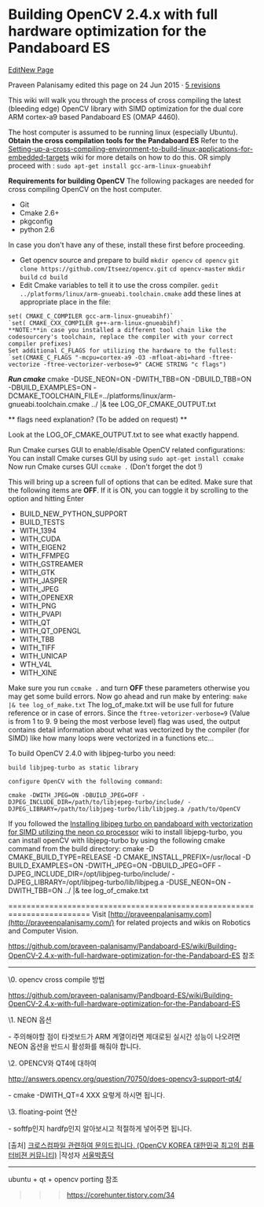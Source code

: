 # Building OpenCV 2.4.x with full hardware optimization for the Pandaboard ES

[Edit](https://github.com/praveen-palanisamy/Pandaboard-ES/wiki/Building-OpenCV-2.4.x-with-full-hardware-optimization-for-the-Pandaboard-ES/_edit)[New Page](https://github.com/praveen-palanisamy/Pandaboard-ES/wiki/_new)

Praveen Palanisamy edited this page on 24 Jun 2015 · [5 revisions](https://github.com/praveen-palanisamy/Pandaboard-ES/wiki/Building-OpenCV-2.4.x-with-full-hardware-optimization-for-the-Pandaboard-ES/_history)

This wiki will walk you through the process of cross compiling the latest (bleeding edge) OpenCV library with SIMD optimization for the dual core ARM cortex-a9 based Pandaboard ES (OMAP 4460).

The host computer is assumed to be running linux (especially Ubuntu).
**Obtain the cross compilation tools for the Pandaboard ES**
Refer to the [Setting-up-a-cross-compiling-environment-to-build-linux-applications-for-embedded-targets](https://github.com/praveenofpersia/Pandboard-ES/wiki/Setting-up-a-cross-compiling-environment-to-build-linux-applications-for-embedded-targets) wiki for more details on how to do this.
OR simply proceed with :
`sudo apt-get install gcc-arm-linux-gnueabihf`

**Requirements for building OpenCV**
The following packages are needed for cross compiling OpenCV on the host computer.

- Git
- Cmake 2.6+
- pkgconfig
- python 2.6

In case you don't have any of these, install these first before proceeding.

- Get opencv source and prepare to build
  `mkdir opencv`
  `cd opencv`
  `git clone https://github.com/Itseez/opencv.git`
  `cd opencv-master`
  `mkdir build`
  `cd build`
- Edit Cmake variables to tell it to use the cross compiler.
  `gedit ../platforms/linux/arm-gnueabi.toolchain.cmake`
  add these lines at appropriate place in the file:

```
set( CMAKE_C_COMPILER gcc-arm-linux-gnueabihf)`
`set( CMAKE_CXX_COMPILER g++-arm-linux-gnueabihf)`
**NOTE:**in case you installed a different tool chain like the codesourcery's toolchain, replace the compiler with your correct compiler prefixes)
Set additional C_FLAGS for utilizing the hardware to the fullest:
`set(CMAKE_C_FLAGS "-mcpu=cortex-a9 -O3 -mfloat-abi=hard -ftree-vectorize -ftree-vectorizer-verbose=9" CACHE STRING "c flags")
```

***Run cmake***
cmake -DUSE_NEON=ON -DWITH_TBB=ON -DBUILD_TBB=ON -DBUILD_EXAMPLES=ON -DCMAKE_TOOLCHAIN_FILE=../platforms/linux/arm-gnueabi.toolchain.cmake ../ |& tee LOG_OF_CMAKE_OUTPUT.txt

** flags need explanation? (To be added on request) **

Look at the LOG_OF_CMAKE_OUTPUT.txt to see what exactly happend.

Run Cmake curses GUI to enable/disable OpenCV related configurations:
You can install Cmake curses GUI by using
`sudo apt-get install ccmake`
Now run Cmake curses GUI
`ccmake .` (Don't forget the dot !)

This will bring up a screen full of options that can be edited. Make sure that the following items are **OFF**. If it is ON, you can toggle it by scrolling to the option and hitting Enter

- BUILD_NEW_PYTHON_SUPPORT
- BUILD_TESTS
- WITH_1394
- WITH_CUDA
- WITH_EIGEN2
- WITH_FFMPEG
- WITH_GSTREAMER
- WITH_GTK
- WITH_JASPER
- WITH_JPEG
- WITH_OPENEXR
- WITH_PNG
- WITH_PVAPI
- WITH_QT
- WITH_QT_OPENGL
- WITH_TBB
- WITH_TIFF
- WITH_UNICAP
- WTH_V4L
- WITH_XINE

Make sure you run `ccmake .` and turn **OFF** these parameters otherwise you may get some build errors.
Now go ahead and run make by entering:
`make |& tee log_of_make.txt`
The log_of_make.txt will be use full for future reference or in case of errors. Since the `ftree-vetorizer-verbose=9` (Value is from 1 to 9. 9 being the most verbose level) flag was used, the output contains detail information about what was vectorized by the compiler (for SIMD) like how many loops were vectorized in a functions etc...

To build OpenCV 2.4.0 with libjpeg-turbo you need:

```
build libjpeg-turbo as static library

configure OpenCV with the following command:

cmake -DWITH_JPEG=ON -DBUILD_JPEG=OFF -DJPEG_INCLUDE_DIR=/path/to/libjepeg-turbo/include/ -DJPEG_LIBRARY=/path/to/libjpeg-turbo/lib/libjpeg.a /path/to/OpenCV  
```

If you followed the [Installing libjpeg turbo on pandaboard with vectorization for SIMD utilizing the neon co processor](https://github.com/praveen-palanisamy/Pandaboard-ES/wiki/Installing-libjpeg-turbo-on-pandaboard-with-vectorization-for-SIMD-utilizing-the-neon-co-processor) wiki to install libjepg-turbo, you can install openCV with libjepg-turbo by using the following cmake command from the build directory: cmake -D CMAKE_BUILD_TYPE=RELEASE -D CMAKE_INSTALL_PREFIX=/usr/local -D BUILD_EXAMPLES=ON -DWITH_JPEG=ON -DBUILD_JPEG=OFF -DJPEG_INCLUDE_DIR=/opt/libjpeg-turbo/include/ -DJPEG_LIBRARY=/opt/libjpeg-turbo/lib/libjpeg.a -DUSE_NEON=ON -DWITH_TBB=ON ../ |& tee log_of_cmake.txt

======================================================================== Visit [http://praveenpalanisamy.com](http://praveenpalanisamy.com/) for related projects and wikis on Robotics and Computer Vision.

<https://github.com/praveen-palanisamy/Pandaboard-ES/wiki/Building-OpenCV-2.4.x-with-full-hardware-optimization-for-the-Pandaboard-ES> 참조



---

\0. opencv cross compile 방법

https://github.com/praveen-palanisamy/Pandboard-ES/wiki/Building-OpenCV-2.4.x-with-full-hardware-optimization-for-the-Pandaboard-ES

\1. NEON 옵션

\- 주의해야할 점이 타겟보드가 ARM 계열이라면 제대로된 실시간 성능이 나오려면 NEON 옵션을 반드시 활성화를 해줘야 합니다.

\2. OPENCV와 QT4에 대하여

http://answers.opencv.org/question/70750/does-opencv3-support-qt4/

\- cmake -DWITH_QT=4 XXX 요렇게 하시면 됩니다.

\3. floating-point 연산

\- softfp인지 hardfp인지 알아보시고 적절하게 넣어주면 됩니다.

[출처] [크로스컴파일 관련하여 문의드립니다. (OpenCV KOREA 대한민국 최고의 컴퓨터비젼 커뮤니티)](https://cafe.naver.com/opencv/49640) |작성자 [서울박종덕](https://cafe.naver.com/opencv.cafe?iframe_url=/CafeMemberNetworkView.nhn%3Fm=view%26memberid=pjd86)

--- 
ubuntu + qt + opencv porting 참조 

>>> https://corehunter.tistory.com/34
